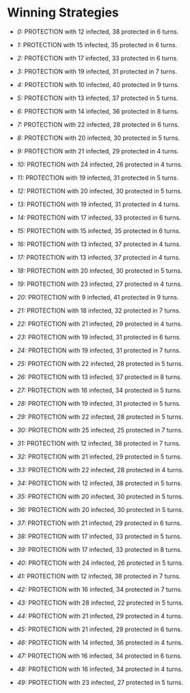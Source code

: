 # Winning Strategies

* _0:_ PROTECTION with 12 infected, 38 protected in 6 turns.


* _1:_ PROTECTION with 15 infected, 35 protected in 6 turns.


* _2:_ PROTECTION with 17 infected, 33 protected in 6 turns.


* _3:_ PROTECTION with 19 infected, 31 protected in 7 turns.


* _4:_ PROTECTION with 10 infected, 40 protected in 9 turns.


* _5:_ PROTECTION with 13 infected, 37 protected in 5 turns.


* _6:_ PROTECTION with 14 infected, 36 protected in 8 turns.


* _7:_ PROTECTION with 22 infected, 28 protected in 6 turns.


* _8:_ PROTECTION with 20 infected, 30 protected in 5 turns.


* _9:_ PROTECTION with 21 infected, 29 protected in 4 turns.


* _10:_ PROTECTION with 24 infected, 26 protected in 4 turns.


* _11:_ PROTECTION with 19 infected, 31 protected in 5 turns.


* _12:_ PROTECTION with 20 infected, 30 protected in 5 turns.


* _13:_ PROTECTION with 19 infected, 31 protected in 4 turns.


* _14:_ PROTECTION with 17 infected, 33 protected in 6 turns.


* _15:_ PROTECTION with 15 infected, 35 protected in 6 turns.


* _16:_ PROTECTION with 13 infected, 37 protected in 4 turns.


* _17:_ PROTECTION with 13 infected, 37 protected in 4 turns.


* _18:_ PROTECTION with 20 infected, 30 protected in 5 turns.


* _19:_ PROTECTION with 23 infected, 27 protected in 4 turns.


* _20:_ PROTECTION with 9 infected, 41 protected in 9 turns.


* _21:_ PROTECTION with 18 infected, 32 protected in 7 turns.


* _22:_ PROTECTION with 21 infected, 29 protected in 4 turns.


* _23:_ PROTECTION with 19 infected, 31 protected in 6 turns.


* _24:_ PROTECTION with 19 infected, 31 protected in 7 turns.


* _25:_ PROTECTION with 22 infected, 28 protected in 5 turns.


* _26:_ PROTECTION with 13 infected, 37 protected in 8 turns.


* _27:_ PROTECTION with 16 infected, 34 protected in 5 turns.


* _28:_ PROTECTION with 19 infected, 31 protected in 5 turns.


* _29:_ PROTECTION with 22 infected, 28 protected in 5 turns.


* _30:_ PROTECTION with 25 infected, 25 protected in 7 turns.


* _31:_ PROTECTION with 12 infected, 38 protected in 7 turns.


* _32:_ PROTECTION with 21 infected, 29 protected in 5 turns.


* _33:_ PROTECTION with 22 infected, 28 protected in 4 turns.


* _34:_ PROTECTION with 12 infected, 38 protected in 5 turns.


* _35:_ PROTECTION with 20 infected, 30 protected in 5 turns.


* _36:_ PROTECTION with 20 infected, 30 protected in 5 turns.


* _37:_ PROTECTION with 21 infected, 29 protected in 6 turns.


* _38:_ PROTECTION with 17 infected, 33 protected in 5 turns.


* _39:_ PROTECTION with 17 infected, 33 protected in 8 turns.


* _40:_ PROTECTION with 24 infected, 26 protected in 5 turns.


* _41:_ PROTECTION with 12 infected, 38 protected in 7 turns.


* _42:_ PROTECTION with 16 infected, 34 protected in 7 turns.


* _43:_ PROTECTION with 28 infected, 22 protected in 5 turns.


* _44:_ PROTECTION with 21 infected, 29 protected in 4 turns.


* _45:_ PROTECTION with 21 infected, 29 protected in 6 turns.


* _46:_ PROTECTION with 14 infected, 36 protected in 4 turns.


* _47:_ PROTECTION with 16 infected, 34 protected in 6 turns.


* _48:_ PROTECTION with 16 infected, 34 protected in 4 turns.


* _49:_ PROTECTION with 23 infected, 27 protected in 5 turns.


